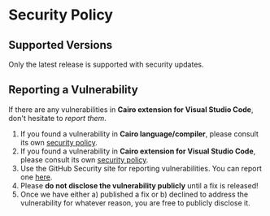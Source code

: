 # Security Policy

## Supported Versions

Only the latest release is supported with security updates.

## Reporting a Vulnerability

If there are any vulnerabilities in **Cairo extension for Visual Studio Code**, don't hesitate to
_report them_.

1. If you found a vulnerability in **Cairo language/compiler**, please consult its
   own [security policy](https://github.com/starkware-libs/cairo/security/policy).
2. If you found a vulnerability in **Cairo extension for Visual Studio Code**, please consult its
   own [security policy](https://github.com/software-mansion/vscode-cairo/blob/main/SECURITY.md).
3. Use the GitHub Security site for reporting vulnerabilities. You can report
   one [here](https://github.com/software-mansion/cairols/security/advisories/new).
4. Please **do not disclose the vulnerability publicly** until a fix is released!
5. Once we have either a) published a fix or b) declined to address the vulnerability for whatever
   reason, you are free to publicly disclose it.
